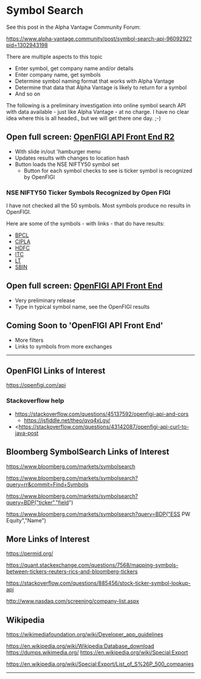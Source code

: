 <span style=display:none; >[You are now in a GitHub source code view - click this link to view Read Me file as a web page]( https://prediqtiv.github.io/alpha-vantage-cookbook/#ymbol-search/README.md "View file as a web page." ) </span>



# Symbol Search

See this post in the Alpha Vantagw Community Forum:

<https://www.alpha-vantage.community/post/symbol-search-api-9609292?pid=1302943198>


There are multiple aspects to this topic

* Enter symbol, get company name and/or details
* Enter company name, get symbols
* Determine symbol naming format that works with Alpha Vantage
* Determine that data that Alpha Vantage is likely to return for a symbol
* And so on

The following is a preliminary investigation into online symbol search API with data available - just like Alpha Vantage - at no charge. I have no clear idea where this is all headed., but we will get there one day. ;-)

## Open full screen: [OpenFIGI API Front End R2]( https://prediqtiv.github.io/alpha-vantage-cookbook/symbol-search/openfigi-api-front-end-r2.html )

* With slide in/out 'hamburger menu
* Updates results with changes to location hash
* Button loads the NSE NIFTY50 symbol set
	* Button for each symbol checks to see is ticker symbol is recognized by OpenFIGI

### NSE NIFTY50 Ticker Symbols Recognized by Open FIGI

I have not checked all the 50 symbols. Most symbols produce no results in OpenFIGI.

Here are some of the symbols - with links - that do have results:
* [BPCL]( https://prediqtiv.github.io/alpha-vantage-cookbook/symbol-search/openfigi-api-front-end-r2.html#%7B%22symbol%22:%22BPCL%22%7D )
* [CIPLA]( https://prediqtiv.github.io/alpha-vantage-cookbook/symbol-search/openfigi-api-front-end-r2.html#%7B%22symbol%22:%22CIPLA%22%7D )
* [HDFC]( https://prediqtiv.github.io/alpha-vantage-cookbook/symbol-search/openfigi-api-front-end-r2.html#%7B%22symbol%22:%22HDFC%22%7D )
* [ITC]( https://prediqtiv.github.io/alpha-vantage-cookbook/symbol-search/openfigi-api-front-end-r2.html#%7B%22symbol%22:%22ITC%22%7D )
* [LT]( https://prediqtiv.github.io/alpha-vantage-cookbook/symbol-search/openfigi-api-front-end-r2.html#%7B%22symbol%22:%22LT%22%7D )
* [SBIN]( https://prediqtiv.github.io/alpha-vantage-cookbook/symbol-search/openfigi-api-front-end-r2.html#%7B%22symbol%22:%22SBIN%22%7D )


## Open full screen: [OpenFIGI API Front End]( https://prediqtiv.github.io/alpha-vantage-cookbook/symbol-search/openfigi-api-front-end.html )

* Very preliminary release
* Type in typical symbol name, see the OpenFIGI results

## Coming Soon to 'OpenFIGI API Front End'

* More filters
* Links to symbols from more exchanges


***

## OpenFIGI Links of Interest

<https://openfigi.com/api>


### Stackoverflow help

* <https://stackoverflow.com/questions/45137592/openfigi-api-and-cors>
	* <https://jsfiddle.net/theo/qvq4xLgy/>
* <https://stackoverflow.com/questions/43142087/openfigi-api-curl-to-java-post


## Bloomberg SymbolSearch Links of Interest

<https://www.bloomberg.com/markets/symbolsearch>

https://www.bloomberg.com/markets/symbolsearch?query=rr&commit=Find+Symbols

https://www.bloomberg.com/markets/symbolsearch?query=BDP("ticker","field")

https://www.bloomberg.com/markets/symbolsearch?query=BDP("ESS PW Equity","Name")


## More Links of Interest

<https://permid.org/>

<https://quant.stackexchange.com/questions/7568/mapping-symbols-between-tickers-reuters-rics-and-bloomberg-tickers>

<https://stackoverflow.com/questions/885456/stock-ticker-symbol-lookup-api>

<http://www.nasdaq.com/screening/company-list.aspx>


## Wikipedia

https://wikimediafoundation.org/wiki/Developer_app_guidelines

https://en.wikipedia.org/wiki/Wikipedia:Database_download
https://dumps.wikimedia.org/
https://en.wikipedia.org/wiki/Special:Export

https://en.wikipedia.org/wiki/Special:Export/List_of_S%26P_500_companies


***
